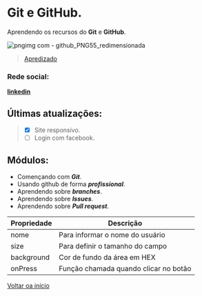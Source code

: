 # **Git** e **GitHub**.

Aprendendo os recursos do  **Git** e **GitHub**.

![pngimg com - github_PNG55_redimensionada](https://github.com/Zimbredu/site-portfolio/assets/66042254/3bc72f85-00d7-4a8d-bd12-cde071e2855b)

 > [Apredizado](#módulos)

### Rede social:
[**linkedin**](https://www.linkedin.com/in/eduardo-zimbre-desenvolvedor)

## Últimas atualizações:
>
 >- [x] Site responsivo.
 >- [ ] Login com facebook.

## Módulos:
* Començando com ***Git***.
* Usando github de forma ***profissional***.
* Aprendendo sobre ***branches***.
* Aprendendo sobre ***Issues***.
* Aprendendo sobre ***Pull request***.

Propriedade | Descrição
------------|-----------
nome | Para informar o nome do usuário
size | Para definir o tamanho do campo
background | Cor de fundo da área em HEX
onPress | Função chamada quando clicar no botão

[Voltar oa início](#git-e-github)


